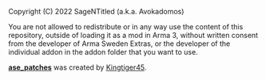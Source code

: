 Copyright (C) 2022 SageNTitled (a.k.a. Avokadomos)

You are not allowed to redistribute or in any way use the content of this
repository, outside of loading it as a mod in Arma 3, without written consent
from the developer of Arma Sweden Extras, or the developer of the individual
addon in the addon folder that you want to use.

**[ase_patches](https://github.com/ArmaSweden/Arma-Sweden-Extras/tree/main/addons/ase_patches)** was created by [Kingtiger45](https://github.com/Kingtiger45).
